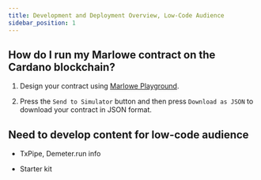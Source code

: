 ```yaml
---
title: Development and Deployment Overview, Low-Code Audience
sidebar_position: 1
---
```


## How do I run my Marlowe contract on the Cardano blockchain?

1. Design your contract using [Marlowe Playground](https://play.marlowe-finance.io/#/).

2. Press the `Send to Simulator` button and then press `Download as JSON` to download your contract in JSON format.

## Need to develop content for low-code audience

* TxPipe, Demeter.run info

* Starter kit


